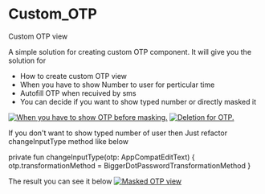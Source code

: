 # Custom_OTP
Custom OTP view 

A simple solution for creating custom OTP component.
It will give you the solution for 
-  How to create custom OTP view 
-  When you have to show Number to user for perticular time
-  Autofill OTP when recuived by sms
-  You can decide if you want to show typed number or directly masked it

<a href="https://imgflip.com/gif/525u1i"><img src="https://imgflip.com/gif/525u1i.gif" title="When you have to show OTP before masking."/></a>
<a href="https://imgflip.com/gif/525v93"><img src="https://imgflip.com/gif/525v93.gif" title="Deletion for OTP."/></a>


If you don't want to show typed number of user then
Just refactor changeInputType method like below

 private fun changeInputType(otp: AppCompatEditText) {
     otp.transformationMethod = BiggerDotPasswordTransformationMethod
 }
 
 The result you can see it below
 <a href="https://imgflip.com/gif/525vy7"><img src="https://imgflip.com/gif/525vy7.gif" title="Masked OTP view"/></a>


